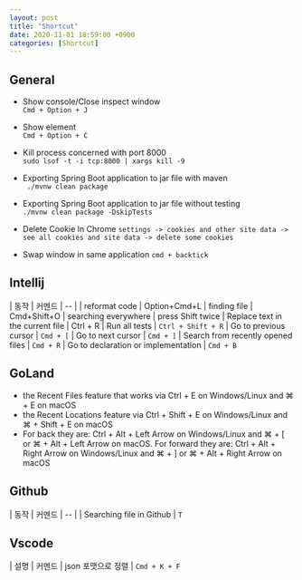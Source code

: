 ```yaml
---
layout: post
title: "Shortcut"
date: 2020-11-01 18:59:00 +0900
categories: [Shortcut]
---
```


## General

- Show console/Close inspect window  
`Cmd + Option + J`

- Show element  
`Cmd + Option + C`

- Kill process concerned with port 8000  
`sudo lsof -t -i tcp:8000 | xargs kill -9`
 
- Exporting Spring Boot application to jar file with maven  
` ./mvnw clean package` 

- Exporting Spring Boot application to jar file without testing  
`./mvnw clean package -DskipTests`

- Delete Cookie In Chrome
`settings -> cookies and other site data -> see all cookies and site data -> delete some cookies`

- Swap window in same application
`cmd + backtick`

## Intellij

| 동작 | 커멘드 
| -- |
| reformat code | Option+Cmd+L
| finding file | Cmd+Shift+O
| searching everywhere | press Shift twice
| Replace text in the current file | Ctrl + R
| Run all tests | `Ctrl + Shift + R`
| Go to previous cursor | `Cmd + [`
| Go to next cursor | `Cmd + ]`
| Search from recently opened files | `Cmd + R`
| Go to declaration or implementation | `Cmd + B`

## GoLand
- the Recent Files feature that works via Ctrl + E on Windows/Linux and ⌘ + E on macOS
- the Recent Locations feature via Ctrl + Shift + E on Windows/Linux and ⌘ + Shift + E on macOS
- For back they are: Ctrl + Alt + Left Arrow on Windows/Linux and ⌘ + [ or ⌘ + Alt + Left Arrow on macOS. For forward they are: Ctrl + Alt + Right Arrow on Windows/Linux and ⌘ + ] or ⌘ + Alt + Right Arrow on macOS

## Github

| 동작 | 커멘드 
| -- |
| Searching file in Github | `T`

## Vscode

| 설명 | 커멘드
| json 포맷으로 정렬 | ``` Cmd + K + F ```
